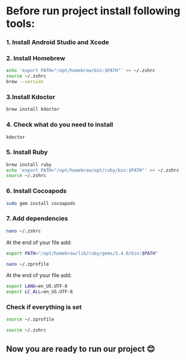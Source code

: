 # Before run project install following tools:
### 1. Install Android Studio and Xcode

### 2. Install Homebrew
```Bash
echo 'export PATH="/opt/homebrew/bin:$PATH"' >> ~/.zshrc
source ~/.zshrc
brew --version
```

### 3.Install Kdoctor
```Bash
brew install kdoctor
```
### 4. Check what do you need to install
```Bash
kdoctor
```

### 5. Install Ruby
```Bash
brew install ruby
echo 'export PATH="/opt/homebrew/opt/ruby/bin:$PATH"' >> ~/.zshrc
source ~/.zshrc
```

### 6. Install Cocoapods
```Bash
sudo gem install cocoapods
```

### 7. Add dependencies
```Bash
nano ~/.zshrc
```
At the end of your file add:
```Bash
export PATH="/opt/homebrew/lib/ruby/gems/3.4.0/bin:$PATH"
```

```Bash
nano ~/.zprofile
```
At the end of your file add:
```Bash
export LANG=en_US.UTF-8
export LC_ALL=en_US.UTF-8
```

### Check if everything is set
```Bash
source ~/.zprofile
```
```Bash
source ~/.zshrc
```
## Now you are ready to run our project 😊 